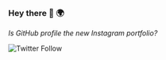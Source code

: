 ### Hey there 👋 🌍
_Is GitHub profile the new Instagram portfolio?_

![Twitter Follow](https://img.shields.io/twitter/follow/ryanscordino?style=social) 
